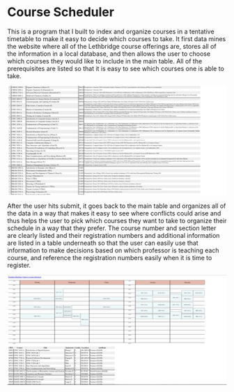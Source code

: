 # Course Scheduler
This is a program that I built to index and organize courses in a tentative timetable to make it easy to decide which courses to take. It first data mines the website where all of the Lethbridge course offerings are, stores all of the information in a local database, and then allows the user to choose which courses they would like to include in the main table. All of the prerequisites are listed so that it is easy to see which courses one is able to take.

![Picking Courses](https://github.com/gerritvanesch/Course-Scheduler/blob/master/Screenshots/ChooseCoursesView.jpg)

After the user hits submit, it goes back to the main table and organizes all of the data in a way that makes it easy to see where conflicts could arise and thus helps the user to pick which courses they want to take to organize their schedule in a way that they prefer. The course number and section letter are clearly listed and their registration numbers and additional information are listed in a table underneath so that the user can easily use that information to make decisions based on which professor is teaching each course, and reference the registration numbers easily when it is time to register.

![Information Organized](https://github.com/gerritvanesch/Course-Scheduler/blob/master/Screenshots/MainView.jpg)
